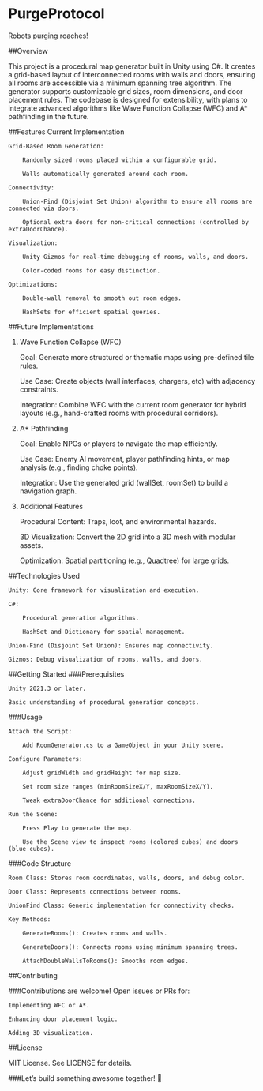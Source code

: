 # PurgeProtocol
Robots purging roaches!

##Overview

This project is a procedural map generator built in Unity using C#. It creates a grid-based layout of interconnected rooms with walls and doors, ensuring all rooms are accessible via a minimum spanning tree algorithm. The generator supports customizable grid sizes, room dimensions, and door placement rules. The codebase is designed for extensibility, with plans to integrate advanced algorithms like Wave Function Collapse (WFC) and A* pathfinding in the future.

##Features
Current Implementation

    Grid-Based Room Generation:

        Randomly sized rooms placed within a configurable grid.

        Walls automatically generated around each room.

    Connectivity:

        Union-Find (Disjoint Set Union) algorithm to ensure all rooms are connected via doors.

        Optional extra doors for non-critical connections (controlled by extraDoorChance).

    Visualization:

        Unity Gizmos for real-time debugging of rooms, walls, and doors.

        Color-coded rooms for easy distinction.

    Optimizations:

        Double-wall removal to smooth out room edges.

        HashSets for efficient spatial queries.

##Future Implementations
1. Wave Function Collapse (WFC)

    Goal: Generate more structured or thematic maps using pre-defined tile rules.

    Use Case: Create objects (wall interfaces, chargers, etc) with adjacency constraints.

    Integration: Combine WFC with the current room generator for hybrid layouts (e.g., hand-crafted rooms with procedural corridors).

2. A* Pathfinding

    Goal: Enable NPCs or players to navigate the map efficiently.

    Use Case: Enemy AI movement, player pathfinding hints, or map analysis (e.g., finding choke points).

    Integration: Use the generated grid (wallSet, roomSet) to build a navigation graph.

3. Additional Features

    Procedural Content: Traps, loot, and environmental hazards.

    3D Visualization: Convert the 2D grid into a 3D mesh with modular assets.

    Optimization: Spatial partitioning (e.g., Quadtree) for large grids.

##Technologies Used

    Unity: Core framework for visualization and execution.

    C#:

        Procedural generation algorithms.

        HashSet and Dictionary for spatial management.

    Union-Find (Disjoint Set Union): Ensures map connectivity.

    Gizmos: Debug visualization of rooms, walls, and doors.

##Getting Started
###Prerequisites

    Unity 2021.3 or later.

    Basic understanding of procedural generation concepts.

###Usage

    Attach the Script:

        Add RoomGenerator.cs to a GameObject in your Unity scene.

    Configure Parameters:

        Adjust gridWidth and gridHeight for map size.

        Set room size ranges (minRoomSizeX/Y, maxRoomSizeX/Y).

        Tweak extraDoorChance for additional connections.

    Run the Scene:

        Press Play to generate the map.

        Use the Scene view to inspect rooms (colored cubes) and doors (blue cubes).


###Code Structure

    Room Class: Stores room coordinates, walls, doors, and debug color.

    Door Class: Represents connections between rooms.

    UnionFind Class: Generic implementation for connectivity checks.

    Key Methods:

        GenerateRooms(): Creates rooms and walls.

        GenerateDoors(): Connects rooms using minimum spanning trees.

        AttachDoubleWallsToRooms(): Smooths room edges.

##Contributing

###Contributions are welcome! Open issues or PRs for:

    Implementing WFC or A*.

    Enhancing door placement logic.

    Adding 3D visualization.

##License

MIT License. See LICENSE for details.

###Let’s build something awesome together! 🚀
